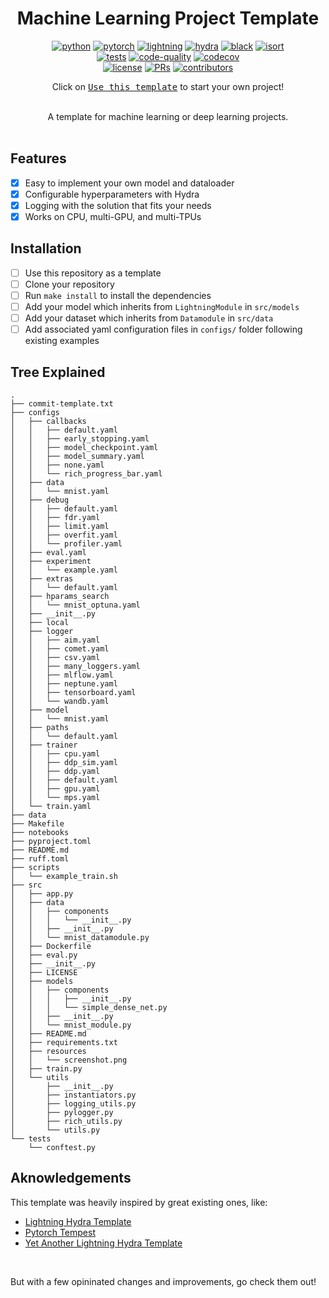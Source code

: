 <div align="center">

# Machine Learning Project Template

[![python](https://img.shields.io/badge/-Python_3.8_%7C_3.9_%7C_3.10-blue?logo=python&logoColor=white)](https://github.com/pre-commit/pre-commit)
[![pytorch](https://img.shields.io/badge/PyTorch_2.0+-ee4c2c?logo=pytorch&logoColor=white)](https://pytorch.org/get-started/locally/)
[![lightning](https://img.shields.io/badge/-Lightning_2.0+-792ee5?logo=pytorchlightning&logoColor=white)](https://pytorchlightning.ai/)
[![hydra](https://img.shields.io/badge/Config-Hydra_1.3-89b8cd)](https://hydra.cc/)
[![black](https://img.shields.io/badge/Code%20Style-Black-black.svg?labelColor=gray)](https://black.readthedocs.io/en/stable/)
[![isort](https://img.shields.io/badge/%20imports-isort-%231674b1?style=flat&labelColor=ef8336)](https://pycqa.github.io/isort/) <br>
[![tests](https://github.com/ashleve/lightning-hydra-template/actions/workflows/test.yml/badge.svg)](https://github.com/ashleve/lightning-hydra-template/actions/workflows/test.yml)
[![code-quality](https://github.com/ashleve/lightning-hydra-template/actions/workflows/code-quality-main.yaml/badge.svg)](https://github.com/ashleve/lightning-hydra-template/actions/workflows/code-quality-main.yaml)
[![codecov](https://codecov.io/gh/ashleve/lightning-hydra-template/branch/main/graph/badge.svg)](https://codecov.io/gh/ashleve/lightning-hydra-template) <br>
[![license](https://img.shields.io/badge/License-MIT-green.svg?labelColor=gray)](https://github.com/ashleve/lightning-hydra-template#license)
[![PRs](https://img.shields.io/badge/PRs-welcome-brightgreen.svg)](https://github.com/ashleve/lightning-hydra-template/pulls)
[![contributors](https://img.shields.io/github/contributors/ashleve/lightning-hydra-template.svg)](https://github.com/ashleve/lightning-hydra-template/graphs/contributors)

Click on [<kbd>Use this template</kbd>](https://github.com/rayanramoul/ml-project-template/generate) to start your own project!

<br>
A template for machine learning or deep learning projects.
</div>

<br>

## Features

- [x] Easy to implement your own model and dataloader
- [x] Configurable hyperparameters with Hydra
- [x] Logging with the solution that fits your needs
- [x] Works on CPU, multi-GPU, and multi-TPUs

## Installation

- [ ] Use this repository as a template
- [ ] Clone your repository
- [ ] Run `make install` to install the dependencies
- [ ] Add your model which inherits from `LightningModule` in `src/models`
- [ ] Add your dataset which inherits from `Datamodule` in `src/data`
- [ ] Add associated yaml configuration files in `configs/` folder following existing examples

## Tree Explained

```
.
├── commit-template.txt
├── configs
│   ├── callbacks
│   │   ├── default.yaml
│   │   ├── early_stopping.yaml
│   │   ├── model_checkpoint.yaml
│   │   ├── model_summary.yaml
│   │   ├── none.yaml
│   │   └── rich_progress_bar.yaml
│   ├── data
│   │   └── mnist.yaml
│   ├── debug
│   │   ├── default.yaml
│   │   ├── fdr.yaml
│   │   ├── limit.yaml
│   │   ├── overfit.yaml
│   │   └── profiler.yaml
│   ├── eval.yaml
│   ├── experiment
│   │   └── example.yaml
│   ├── extras
│   │   └── default.yaml
│   ├── hparams_search
│   │   └── mnist_optuna.yaml
│   ├── __init__.py
│   ├── local
│   ├── logger
│   │   ├── aim.yaml
│   │   ├── comet.yaml
│   │   ├── csv.yaml
│   │   ├── many_loggers.yaml
│   │   ├── mlflow.yaml
│   │   ├── neptune.yaml
│   │   ├── tensorboard.yaml
│   │   └── wandb.yaml
│   ├── model
│   │   └── mnist.yaml
│   ├── paths
│   │   └── default.yaml
│   ├── trainer
│   │   ├── cpu.yaml
│   │   ├── ddp_sim.yaml
│   │   ├── ddp.yaml
│   │   ├── default.yaml
│   │   ├── gpu.yaml
│   │   └── mps.yaml
│   └── train.yaml
├── data
├── Makefile
├── notebooks
├── pyproject.toml
├── README.md
├── ruff.toml
├── scripts
│   └── example_train.sh
├── src
│   ├── app.py
│   ├── data
│   │   ├── components
│   │   │   └── __init__.py
│   │   ├── __init__.py
│   │   └── mnist_datamodule.py
│   ├── Dockerfile
│   ├── eval.py
│   ├── __init__.py
│   ├── LICENSE
│   ├── models
│   │   ├── components
│   │   │   ├── __init__.py
│   │   │   └── simple_dense_net.py
│   │   ├── __init__.py
│   │   └── mnist_module.py
│   ├── README.md
│   ├── requirements.txt
│   ├── resources
│   │   └── screenshot.png
│   ├── train.py
│   └── utils
│       ├── __init__.py
│       ├── instantiators.py
│       ├── logging_utils.py
│       ├── pylogger.py
│       ├── rich_utils.py
│       └── utils.py
└── tests
    └── conftest.py

````

## Aknowledgements

This template was heavily inspired by great existing ones, like:

- [Lightning Hydra Template](https://github.com/ashleve/lightning-hydra-template/)
- [Pytorch Tempest](https://github.com/Erlemar/pytorch_tempest)
- [Yet Another Lightning Hydra Template](https://github.com/gorodnitskiy/yet-another-lightning-hydra-template)
<br>

But with a few opininated changes and improvements, go check them out!
